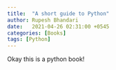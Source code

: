 ```yaml
---
title:  "A short guide to Python"
author: Rupesh Bhandari
date:   2021-04-26 02:31:00 +0545
categories: [Books]
tags: [Python]
---
```


Okay this is a python book!
